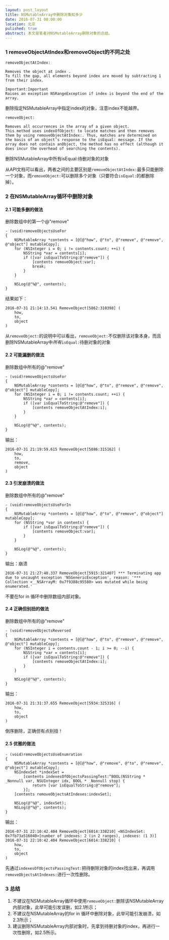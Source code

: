 ```yaml
---
layout: post_layout
title: NSMutableArray中删除对象知多少
date: 2016-07-31 00:00:00
location: 北京
pulished: true
abstract: 本文是笔者对NSMutableArray删除对象的总结。
---
```


### 1 removeObjectAtIndex和removeObject的不同之处

`removeObjectAtIndex:`

	Removes the object at index .
	To fill the gap, all elements beyond index are moved by subtracting 1 from their index.
	
	Important:Important
	Raises an exception NSRangeException if index is beyond the end of the array.
	
删除指定NSMutableArray中指定index的对象，注意index不能越界。

`removeObject:`

	Removes all occurrences in the array of a given object.
	This method uses indexOfObject: to locate matches and then removes them by using removeObjectAtIndex:. Thus, matches are determined on the basis of an object’s response to the isEqual: message. If the array does not contain anObject, the method has no effect (although it does incur the overhead of searching the contents).
	
删除NSMutableArray中所有isEqual:待删对象的对象

从API文档可以看出，两者之间的主要区别是`removeObjectAtIndex:`最多只能删除一个对象，而`removeObject:`可以删除多个对象（只要符合`isEqual:`的都删除掉）。

### 2 在NSMutableArray循环中删除对象

#### 2.1 可能多删的做法

删除数组中的第一个@"remove"

```objc
- (void)removeObjectsUseFor
{   
    NSMutableArray *contents = [@[@"how", @"to", @"remove", @"remove", @"object"] mutableCopy];
    for (NSInteger i = 0; i != contents.count; ++i) {
        NSString *var = contents[i];
        if ([var isEqualToString:@"remove"]) {
            [contents removeObject:var];
            break;
        }
    }
    
    NSLog(@"%@", contents);
}
```

结果如下：

```
2016-07-31 21:14:13.541 RemoveObject[5862:310398] (
    how,
    to,
    object
)
```

从`removeObject:`的说明中可以看出，`removeObject:`不仅删除该对象本身，而且删除NSMutableArray中*所有*`isEqual:`待删对象的对象

#### 2.2 可能漏删的做法

删除数组中所有的@"remove"

```objc
- (void)removeObjectsUseFor
{   
    NSMutableArray *contents = [@[@"how", @"to", @"remove", @"remove", @"object"] mutableCopy];
    for (NSInteger i = 0; i != contents.count; ++i) {
        NSString *var = contents[i];
        if ([var isEqualToString:@"remove"]) {
            [contents removeObjectAtIndex:i];
        }
    }
    
    NSLog(@"%@", contents);
}
```

输出：

```
2016-07-31 21:19:59.615 RemoveObject[5886:315162] (
    how,
    to,
    remove,
    object
)
```

#### 2.3 引发崩溃的做法

删除数组中所有的@"remove"

```objc
- (void)removeObjectsUseForIn
{
    NSMutableArray *contents = [@[@"how", @"to", @"remove", @"object"] mutableCopy];
    for (NSString *var in contents) {
        if ([var isEqualToString:@"remove"]) {
            [contents removeObject:var];
        }
    }
    
    NSLog(@"%@", contents);
}
```

输出：崩溃

```
2016-07-31 21:27:40.337 RemoveObject[5915:321407] *** Terminating app due to uncaught exception 'NSGenericException', reason: '*** Collection <__NSArrayM: 0x7f9388c95580> was mutated while being enumerated.'
```

不要在for in 循环中删除数组内部对象。

#### 2.4 正确但别扭的做法

删除数组中所有的@"remove"

```objc
- (void)removeObjectsReversed
{
    NSMutableArray *contents = [@[@"how", @"to", @"remove", @"remove", @"object"] mutableCopy];
    for (NSInteger i = contents.count - 1; i >= 0; --i) {
        NSString *var = contents[i];
        if ([var isEqualToString:@"remove"]) {
            [contents removeObjectAtIndex:i];
        }
    }
    
    NSLog(@"%@", contents);
}
```

输出：

```
2016-07-31 21:31:37.655 RemoveObject[5934:325316] (
    how,
    to,
    object
)
```

倒序删除，正确但有点别扭！

#### 2.5 优雅的做法

```objc
- (void)removeObjectsUseEnumration
{
    NSMutableArray *contents = [@[@"how", @"remove", @"to", @"remove", @"object"] mutableCopy];
    NSIndexSet *indexSet =
        [contents indexesOfObjectsPassingTest:^BOOL(NSString *  _Nonnull var, NSUInteger idx, BOOL * _Nonnull stop) {
            return [var isEqualToString:@"remove"];
        }];
    [contents removeObjectsAtIndexes:indexSet];
    
    NSLog(@"%@", indexSet);
    NSLog(@"%@", contents);
}
```

输出：

```
2016-07-31 22:10:42.404 RemoveObject[6014:338210] <NSIndexSet: 0x7fb73a516040>[number of indexes: 2 (in 2 ranges), indexes: (1 3)]
2016-07-31 22:10:42.404 RemoveObject[6014:338210] (
    how,
    to,
    object
)
```

先通过`indexesOfObjectsPassingTest:`把待删除对象的index找出来，再调用`removeObjectsAtIndexes:`进行一次性删除。

### 3 总结

1. 不建议在NSMutableArray循环中使用`removeObject:`删除该NSMutableArray内部对象，此举可能引发误删，如2.1所示；
2. 不建议在NSMutableArray的for in 循环中删除对象，此举可能引发崩溃，如2.3所示；
3. 建议删除NSMutableArray内部对象时，先拿到待删对象的index，再进行一次性删除，如2.5所示。




